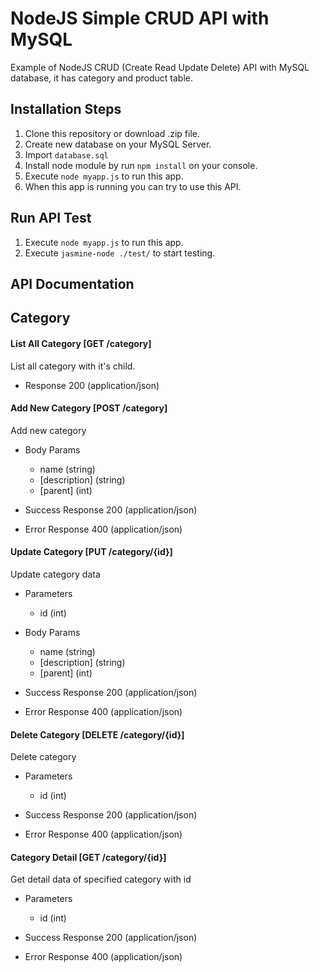 # NodeJS Simple CRUD API with MySQL
Example of NodeJS CRUD (Create Read Update Delete) API with MySQL database, it has category and product table.

## Installation Steps
1. Clone this repository or download .zip file.
2. Create new database on your MySQL Server.
3. Import `database.sql`
4. Install node module by run ``npm install`` on your console.
5. Execute ``node myapp.js`` to run this app.
6. When this app is running you can try to use this API.

## Run API Test
1. Execute ``node myapp.js`` to run this app.
2. Execute ``jasmine-node ./test/`` to start testing.

## API Documentation

## Category

#### List All Category [GET /category]
List all category with it's child.

+ Response 200 (application/json)

#### Add New Category [POST /category]
Add new category

+ Body Params
    + name (string)
    + [description] (string)
    + [parent] (int)

+ Success Response 200 (application/json)
+ Error Response 400 (application/json)

#### Update Category [PUT /category/{id}]
Update category data

+ Parameters
    + id (int)

+ Body Params
    + name (string)
    + [description] (string)
    + [parent] (int)

+ Success Response 200 (application/json)
+ Error Response 400 (application/json)

#### Delete Category [DELETE /category/{id}]
Delete category

+ Parameters
    + id (int)

+ Success Response 200 (application/json)
+ Error Response 400 (application/json)

#### Category Detail [GET /category/{id}]
Get detail data of specified category with id

+ Parameters
    + id (int)

+ Success Response 200 (application/json)
+ Error Response 400 (application/json)
